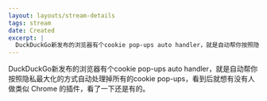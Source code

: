 ```yaml
---
layout: layouts/stream-details
tags: stream
date: Created
excerpt: |
  DuckDuckGo新发布的浏览器有个cookie pop-ups auto handler，就是自动帮你按照隐私...
---
```

DuckDuckGo新发布的浏览器有个cookie pop-ups auto handler，就是自动帮你按照隐私最大化的方式自动处理掉所有的cookie pop-ups，看到后就想有没有人做类似 Chrome 的插件，看了一下还是有的。
